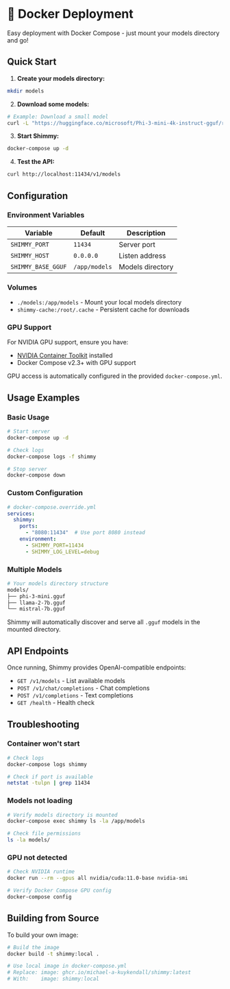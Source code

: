 # 🐳 Docker Deployment

Easy deployment with Docker Compose - just mount your models directory and go!

## Quick Start

1. **Create your models directory:**
```bash
mkdir models
```

2. **Download some models:**
```bash
# Example: Download a small model
curl -L "https://huggingface.co/microsoft/Phi-3-mini-4k-instruct-gguf/resolve/main/Phi-3-mini-4k-instruct-q4.gguf" -o models/phi-3-mini.gguf
```

3. **Start Shimmy:**
```bash
docker-compose up -d
```

4. **Test the API:**
```bash
curl http://localhost:11434/v1/models
```

## Configuration

### Environment Variables

| Variable | Default | Description |
|----------|---------|-------------|
| `SHIMMY_PORT` | `11434` | Server port |
| `SHIMMY_HOST` | `0.0.0.0` | Listen address |
| `SHIMMY_BASE_GGUF` | `/app/models` | Models directory |

### Volumes

- `./models:/app/models` - Mount your local models directory
- `shimmy-cache:/root/.cache` - Persistent cache for downloads

### GPU Support

For NVIDIA GPU support, ensure you have:
- [NVIDIA Container Toolkit](https://docs.nvidia.com/datacenter/cloud-native/container-toolkit/install-guide.html) installed
- Docker Compose v2.3+ with GPU support

GPU access is automatically configured in the provided `docker-compose.yml`.

## Usage Examples

### Basic Usage
```bash
# Start server
docker-compose up -d

# Check logs
docker-compose logs -f shimmy

# Stop server
docker-compose down
```

### Custom Configuration
```yaml
# docker-compose.override.yml
services:
  shimmy:
    ports:
      - "8080:11434"  # Use port 8080 instead
    environment:
      - SHIMMY_PORT=11434
      - SHIMMY_LOG_LEVEL=debug
```

### Multiple Models
```bash
# Your models directory structure
models/
├── phi-3-mini.gguf
├── llama-2-7b.gguf
└── mistral-7b.gguf
```

Shimmy will automatically discover and serve all `.gguf` models in the mounted directory.

## API Endpoints

Once running, Shimmy provides OpenAI-compatible endpoints:

- `GET /v1/models` - List available models
- `POST /v1/chat/completions` - Chat completions
- `POST /v1/completions` - Text completions
- `GET /health` - Health check

## Troubleshooting

### Container won't start
```bash
# Check logs
docker-compose logs shimmy

# Check if port is available
netstat -tulpn | grep 11434
```

### Models not loading
```bash
# Verify models directory is mounted
docker-compose exec shimmy ls -la /app/models

# Check file permissions
ls -la models/
```

### GPU not detected
```bash
# Check NVIDIA runtime
docker run --rm --gpus all nvidia/cuda:11.0-base nvidia-smi

# Verify Docker Compose GPU config
docker-compose config
```

## Building from Source

To build your own image:

```bash
# Build the image
docker build -t shimmy:local .

# Use local image in docker-compose.yml
# Replace: image: ghcr.io/michael-a-kuykendall/shimmy:latest
# With:    image: shimmy:local
```